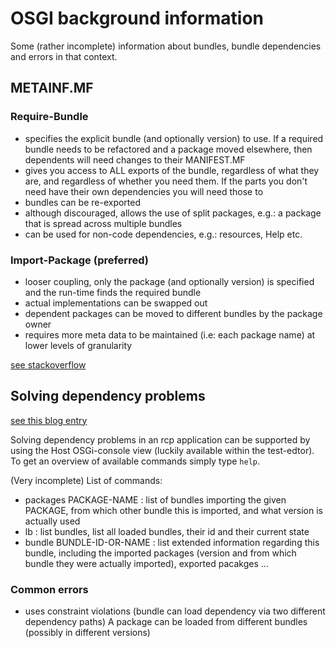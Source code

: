 # OSGI background information

Some (rather incomplete) information about bundles, bundle dependencies and errors in that context.

## METAINF.MF
### Require-Bundle

- specifies the explicit bundle (and optionally version) to use. If a required bundle needs to be refactored and a package moved elsewhere, then dependents will need changes to their MANIFEST.MF
- gives you access to ALL exports of the bundle, regardless of what they are, and regardless of whether you need them. If the parts you don't need have their own dependencies you will need those to
- bundles can be re-exported
- although discouraged, allows the use of split packages, e.g.: a package that is spread across multiple bundles
- can be used for non-code dependencies, e.g.: resources, Help etc.

### Import-Package (preferred)

- looser coupling, only the package (and optionally version) is specified and the run-time finds the required bundle
- actual implementations can be swapped out
- dependent packages can be moved to different bundles by the package owner
- requires more meta data to be maintained (i.e: each package name) at lower levels of granularity

[see stackoverflow](http://stackoverflow.com/questions/1865819/when-should-i-use-import-package-and-when-should-i-use-require-bundle)

## Solving dependency problems

[see this blog entry](http://njbartlett.name/2011/09/02/uses-constraints.html)

Solving dependency problems in an rcp application can be supported by using the Host OSGi-console view (luckily available within the test-edtor).
To get an overview of available commands simply type ```help```.

(Very incomplete) List of commands:
- packages PACKAGE-NAME : list of bundles importing the given PACKAGE, from which other bundle this is imported, and what version is actually used
- lb : list bundles, list all loaded bundles, their id and their current state
- bundle BUNDLE-ID-OR-NAME : list extended information regarding this bundle, including the imported packages (version and from which bundle they were actually imported), exported pacakges ...

### Common errors 
- uses constraint violations (bundle can load dependency via two different dependency paths)
  A package can be loaded from different bundles (possibly in different versions)

